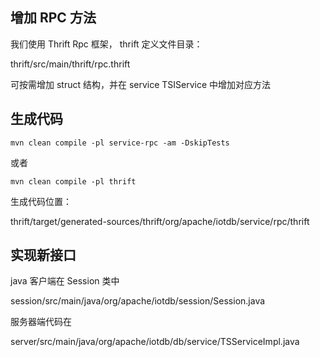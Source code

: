 <!--

    Licensed to the Apache Software Foundation (ASF) under one
    or more contributor license agreements.  See the NOTICE file
    distributed with this work for additional information
    regarding copyright ownership.  The ASF licenses this file
    to you under the Apache License, Version 2.0 (the
    "License"); you may not use this file except in compliance
    with the License.  You may obtain a copy of the License at

        http://www.apache.org/licenses/LICENSE-2.0

    Unless required by applicable law or agreed to in writing,
    software distributed under the License is distributed on an
    "AS IS" BASIS, WITHOUT WARRANTIES OR CONDITIONS OF ANY
    KIND, either express or implied.  See the License for the
    specific language governing permissions and limitations
    under the License.

-->

## 增加 RPC 方法

我们使用 Thrift Rpc 框架， thrift 定义文件目录：

thrift/src/main/thrift/rpc.thrift

可按需增加 struct 结构，并在 service TSIService 中增加对应方法

## 生成代码

```
mvn clean compile -pl service-rpc -am -DskipTests
```

或者

```
mvn clean compile -pl thrift
```

生成代码位置：

thrift/target/generated-sources/thrift/org/apache/iotdb/service/rpc/thrift

## 实现新接口

java 客户端在 Session 类中

session/src/main/java/org/apache/iotdb/session/Session.java

服务器端代码在

server/src/main/java/org/apache/iotdb/db/service/TSServiceImpl.java
